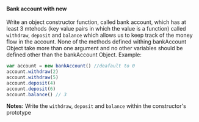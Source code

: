 #### Bank account with new

Write an object constructor function, called bank account, which has at least 3 mtehods (key value pairs in which the value is a function) called ```withdraw```, ```deposit``` and ```balance``` which allows us to keep track of the money flow in the account. None of the methods defined withing bankAccount Object take more than one argument and no other variables should be defined other than the bankAccount Object.
Example:

```jsx
var account = new bankAccount() //deafault to 0
account.withdraw(2)
account.withdraw(5)
account.deposit(4)
account.deposit(6)
account.balance() // 3
```
**Notes:** Write the ```withdraw```, ```deposit``` and ```balance``` within the constructor's prototype